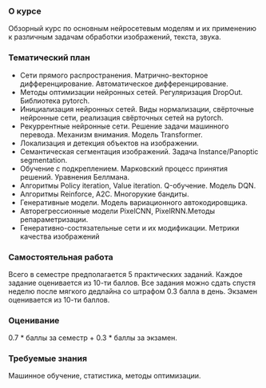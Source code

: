 ### О курсе
Обзорный курс по основным нейросетевым моделям и их применению к различным задачам обработки изображений, текста, звука.

### Тематический план
* Сети прямого распространения. Матрично-векторное дифференцирование. Автоматическое дифференцирование.
* Методы оптимизации нейронных сетей. Регуляризация DropOut. Библиотека pytorch. 
* Инициализация нейронных сетей. Виды нормализации, свёрточные нейронные сети, реализация свёрточных сетей на pytorch. 
* Рекуррентные нейронные сети. Решение задачи машинного перевода. Механизм внимания. Модель Transformer.
* Локализация и детекция объектов на изображении. 
* Семантическая сегментация изображений. Задача Instance/Panoptic segmentation.
* Обучение с подкреплением. Марковский процесс принятия решений. Уравнения Беллмана.
* Алгоритмы Policy iteration, Value iteration. Q-обучение. Модель DQN.
* Алгоритмы Reinforce, A2C. Многорукие бандиты. 
* Генеративные модели. Модель вариационного автокодировщика. 
* Авторегрессионные модели PixelCNN, PixelRNN.Методы репараметризации.  
* Генеративно-состязательные сети и их модификации. Метрики качества изображений 

### Самостоятельная работа
Всего в семестре предполагается 5 практических заданий. Каждое задание оценивается из 10-ти баллов. Все задания можно сдать спустя неделю после мягкого дедлайна со штрафом 0.3 балла в день. Экзамен оценивается из 10-ти баллов.

### Оценивание
0.7 * баллы за семестр + 0.3 * баллы за экзамен.

### Требуемые знания
Машинное обучение, статистика, методы оптимизации.

